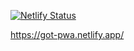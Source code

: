 [![Netlify Status](https://api.netlify.com/api/v1/badges/ea9cf40d-5214-4128-bef6-38005ac52e4c/deploy-status)](https://app.netlify.com/sites/got-pwa/deploys)

https://got-pwa.netlify.app/
